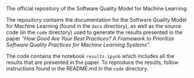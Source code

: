 The official repository of the Software Quality Model for Machine Learning.

The repository contains the documentation for the Software Quality Model for Machine Learning 
(found in the `docs` directory),
as well as the source code (in the `code` directory) used to generate the results presented in the paper _"How Good Are Your Best Practices?
A Framework to Prioritize Software Quality Practices for Machine Learning Systems"_.


The code contains the notebook `results.ipynb` which includes all the results that are presented in the paper. To 
reproduce the results, follow instructions found in the README.md in the `code` directory.